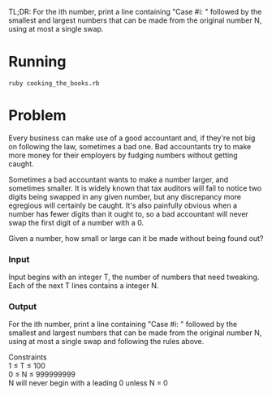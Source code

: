 TL;DR: For the ith number, print a line containing "Case #i: " followed by the smallest and largest numbers that can be made from the original number N, using at most a single swap.

# Running

`ruby cooking_the_books.rb`

# Problem

Every business can make use of a good accountant and, if they're not big on following the law, sometimes a bad one. Bad accountants try to make more money for their employers by fudging numbers without getting caught.

Sometimes a bad accountant wants to make a number larger, and sometimes smaller. It is widely known that tax auditors will fail to notice two digits being swapped in any given number, but any discrepancy more egregious will certainly be caught. It's also painfully obvious when a number has fewer digits than it ought to, so a bad accountant will never swap the first digit of a number with a 0.

Given a number, how small or large can it be made without being found out?

### Input

Input begins with an integer T, the number of numbers that need tweaking. Each of the next T lines contains a integer N.

### Output  

For the ith number, print a line containing "Case #i: " followed by the smallest and largest numbers that can be made from the original number N, using at most a single swap and following the rules above.

Constraints  
1 ≤ T ≤ 100  
0 ≤ N ≤ 999999999  
N will never begin with a leading 0 unless N = 0  
